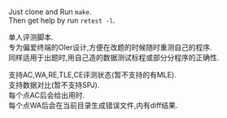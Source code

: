 Just clone and Run `make`.  
Then get help by run `retest -l`.  

单人评测脚本.  
专为偏爱终端的OIer设计,方便在改题的时候随时重测自己的程序.  
同样适用于出题时,用自己造的数据测试标程或部分分程序的正确性.  

支持AC,WA,RE,TLE,CE评测状态(暂不支持的有MLE).  
支持数据对比(暂不支持SPJ).  
每个点AC后会给出用时.  
每个点WA后会在当前目录生成错误文件,内有diff结果.  

